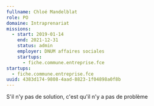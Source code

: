 ```yaml
---
fullname: Chloé Mandelblat
role: PO
domaine: Intraprenariat
missions:
  - start: 2019-01-14
    end: 2021-12-31
    status: admin
    employer: DNUM affaires sociales
    startups:
      - fiche.commune.entreprise.fce
startups:
  - fiche.commune.entreprise.fce
uuid: 4383d174-9808-4aad-8823-1f04898a0f8b
---
```

S'il n'y pas de solution, c'est qu'il n'y a pas de problème